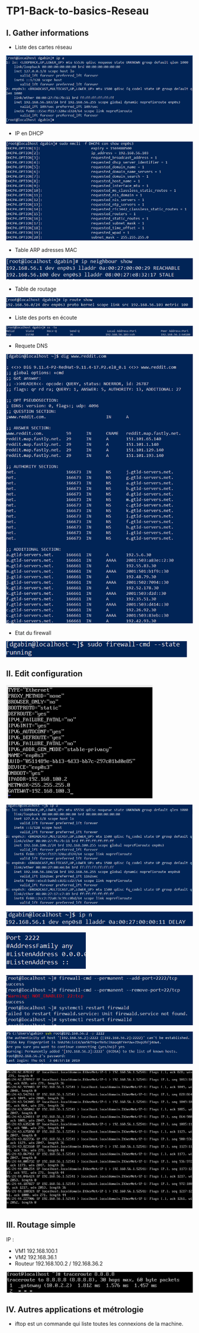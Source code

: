 # TP1-Back-to-basics-Reseau


## I. Gather informations

* Liste des cartes réseau

 ![alt text](img/1.PNG)


* IP en DHCP 

 ![alt text](img/2.PNG " IP en DHCP ")


* Table ARP adresses MAC 

![alt text](img/3.PNG " Table ARP")


* Table de routage 

 ![alt text](/img/4-routeshow.PNG "Table de routage")


* Liste des ports en écoute 

 ![alt text](/img/5-SStcputp.PNG "TCP UDP")


* Requete DNS 

![alt text](/img/6-reddit.PNG "Requete DNS")


* Etat du firewall 

 ![alt text](/img/7-firewallState.PNG "Firewall")

## II. Edit configuration

![alt text](/img/8.PNG "Firewall")

 
![alt text](/img/9.PNG "Firewall")


![alt text](/img/10.PNG "Firewall")


![alt text](/img/11.PNG "Firewall")


![alt text](/img/12.PNG "Firewall")


![alt text](/img/13.PNG "Firewall")


![alt text](/img/14.PNG "Firewall")


## III. Routage simple
 
IP :

- VM1  192.168.100.1
- VM2  192.168.36.1
- Routeur    192.168.100.2 / 192.168.36.2
    


![alt text](/img/15.PNG "TraceRoute")

## IV. Autres applications et métrologie

- iftop est un commande qui liste toutes les connexions de la machine.
